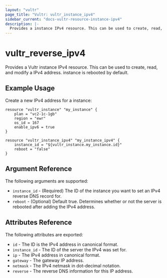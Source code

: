 ```yaml
---
layout: "vultr"
page_title: "Vultr: vultr_instance_ipv4"
sidebar_current: "docs-vultr-resource-instance-ipv4"
description: |-
  Provides a instance IPv4 resource. This can be used to create, read, and modify a IPv4 address.
---
```


# vultr_reverse_ipv4

Provides a Vultr instance IPv4 resource. This can be used to create, read, and
modify a IPv4 address. instance is rebooted by default.

## Example Usage

Create a new IPv4 address for a instance:

```hcl
resource "vultr_instance" "my_instance" {
	plan = "vc2-1c-1gb"
	region = "ewr"
	os_id = 167
	enable_ipv6 = true
}

resource "vultr_instance_ipv4" "my_instance_ipv4" {
	instance_id = "${vultr_instance.my_instance.id}"
	reboot = "false"
}
```

## Argument Reference

The following arguments are supported:

* `instance_id` - (Required) The ID of the instance you want to set an IPv4
  reverse DNS record for.
* `reboot` - (Optional) Default true. Determines whether or not the server is rebooted after adding the IPv4 address.

## Attributes Reference

The following attributes are exported:

* `id` - The ID is the IPv4 address in canonical format.
* `instance_id` - The ID of the server the IPv4 was set for.
* `ip` - The IPv4 address in canonical format.
* `gateway` - The gateway IP address.
* `netmask` - The IPv4 netmask in dot-decimal notation.
* `reverse` - The reverse DNS information for this IP address.
